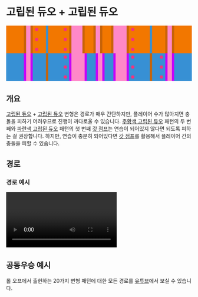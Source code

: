 # 고립된 듀오 + 고립된 듀오

![Isolated Duo + Isolated Duo](../images/variations/isolated-duo-isolated-duo.jpg)

## 개요

[고립된 듀오](../rolls/isolated-duo.md#주황색-패턴) + [고립된 듀오](../rolls/isolated-duo.md#파란색-패턴) 변형은 경로가 매우 간단하지만, 플레이어 수가 많아지면 충돌을 피하기 어려우므로 진행이 까다로울 수 있습니다. [주황색 고립된 듀오](../rolls/isolated-duo.md#주황색-패턴) 패턴의 두 번째와 [파란색 고립된 듀오](../rolls/isolated-duo.md#파란색-패턴) 패턴의 첫 번째 [갓 점프](../advanced/isolated-duo-god-jumps.md)는 연습이 되어있지 않다면 되도록 피하는 걸 권장합니다. 하지만, 연습이 충분히 되어있다면 [갓 점프](../advanced/isolated-duo-god-jumps.md)를 활용해서 플레이어 간의 충돌을 피할 수 있습니다.

## 경로

### 경로 예시

<video controls>
  <source src="../../images/variations/isolated-duo-isolated-duo-standard-path.mp4" type="video/mp4">
</video>

## 공동우승 예시

롤 오프에서 출현하는 20가지 변형 패턴에 대한 모든 경로를 [유튜브](https://www.youtube.com/playlist?list=PLG_QNSp9ZgJLWYSNl4vY26VJCZeOQHO1F)에서 보실 수 있습니다.
